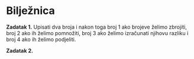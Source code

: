<h1>Bilježnica</h1>

<strong>Zadatak 1.</strong> Upisati dva broja i nakon toga broj 1 ako brojeve želimo zbrojiti, broj 2 ako ih želimo pomnožiti, broj 3 ako 
želimo izračunati njihovu razliku i broj 4 ako ih želimo podjeliti.

<strong>Zadatak 2.</strong>
